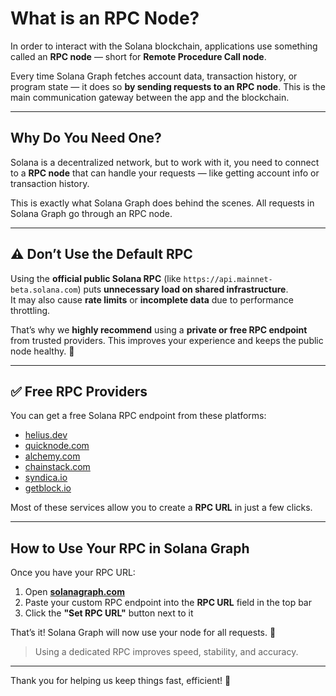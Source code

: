 # What is an RPC Node?

In order to interact with the Solana blockchain, applications use something called an **RPC node** — short for **Remote Procedure Call node**.

Every time Solana Graph fetches account data, transaction history, or program state — it does so **by sending requests to an RPC node**. This is the main communication gateway between the app and the blockchain.

---

## Why Do You Need One?

Solana is a decentralized network, but to work with it, you need to connect to a **RPC node** that can handle your requests — like getting account info or transaction history.

This is exactly what Solana Graph does behind the scenes. All requests in Solana Graph go through an RPC node.

---

## ⚠️ Don’t Use the Default RPC

Using the **official public Solana RPC** (like `https://api.mainnet-beta.solana.com`) puts **unnecessary load on shared infrastructure**.  
It may also cause **rate limits** or **incomplete data** due to performance throttling.

That’s why we **highly recommend** using a **private or free RPC endpoint** from trusted providers. This improves your experience and keeps the public node healthy. 🙏

---

## ✅ Free RPC Providers

You can get a free Solana RPC endpoint from these platforms:


- <a href="https://helius.dev" target="_blank" >helius.dev</a>
- <a href="https://quicknode.com" target="_blank" >quicknode.com</a>
- <a href="https://alchemy.com/" target="_blank" >alchemy.com</a>
- <a href="https://chainstack.com" target="_blank" >chainstack.com</a>
- <a href="https://syndica.io/" target="_blank" >syndica.io</a>
- <a href="https://getblock.io/" target="_blank" >getblock.io</a>

Most of these services allow you to create a **RPC URL** in just a few clicks.

---

## How to Use Your RPC in Solana Graph

Once you have your RPC URL:

1. Open [**solanagraph.com**](https://solanagraph.com/)  
2. Paste your custom RPC endpoint into the **RPC URL** field in the top bar  
3. Click the **"Set RPC URL"** button next to it

That’s it! Solana Graph will now use your node for all requests. 🚀

> Using a dedicated RPC improves speed, stability, and accuracy.

---

Thank you for helping us keep things fast, efficient! 💚